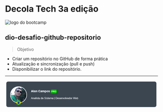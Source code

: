 
  
  
# Decola Tech 3a edição
<img src="https://hermes.digitalinnovation.one/tracks/15866500-f818-4970-b906-66bf07cec97b.png" alt="logo do bootcamp" width="100" height="100">

## dio-desafio-github-repositorio

> Objetivo 

 - Criar um repositório no GitHub de forma prática
 - Atualização e sincronização (pull e push)
 - Disponibilizar o link do repositório.

---
![](/img/banner.png)

  

 
